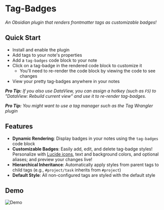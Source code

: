 # Tag-Badges
_An Obsidian plugin that renders frontmatter tags as customizable badges!_

## Quick Start

- Install and enable the plugin
- Add tags to your note's properties
- Add a `tag-badges` code block to your note
- Click on a tag-badge in the rendered code block to customize it
	- You'll need to re-render the code block by viewing the code to see changes
- View your pretty tag-badges anywhere in your notes

_**Pro Tip:** If you also use DataView, you can assign a hotkey (such as `F5`) to "DataView: Rebuild current view" and use it to re-render tag-badges._

_**Pro Tip:** You might want to use a tag manager such as the Tag Wrangler plugin_

## Features

- **Dynamic Rendering**: Display badges in your notes using the `tag-badges` code block
- **Customizable Badges**: Easily add, edit, and delete tag-badge styles! Personalize with [Lucide icons](https://lucide.dev/icons/), text and background colors, and optional aliases; and preview your changes live!
- **Hierarchical Inheritance**: Automatically apply styles from parent tags to child tags (e.g., `#project/task` inherits from `#project`)
- **Default Style**: All non-configured tags are styled with the default style

## Demo

![Demo](https://github.com/WindfallLabs/tag-badges/blob/main/resources/demo.gif)
